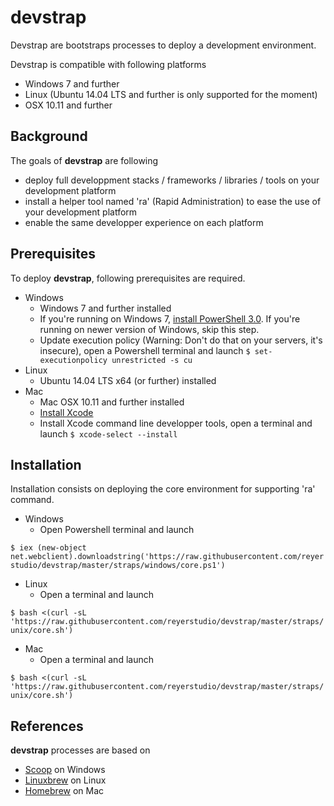# devstrap
Devstrap are bootstraps processes to deploy a development environment.

Devstrap is compatible with following platforms
- Windows 7 and further
- Linux (Ubuntu 14.04 LTS and further is only supported for the moment)
- OSX 10.11 and further

## Background
The goals of **devstrap** are following
- deploy full developpment stacks / frameworks / libraries / tools on your development platform
- install a helper tool named 'ra' (Rapid Administration) to ease the use of your development platform
- enable the same developper experience on each platform

## Prerequisites
To deploy **devstrap**, following prerequisites are required.
- Windows
  - Windows 7 and further installed
  - If you're running on Windows 7, [install PowerShell 3.0](https://www.microsoft.com/en-us/download/details.aspx?id=34595). If you're running on newer version of Windows, skip this step.
  - Update execution policy (Warning: Don't do that on your servers, it's insecure), open a Powershell terminal and launch ```$ set-executionpolicy unrestricted -s cu```
- Linux
  - Ubuntu 14.04 LTS x64 (or further) installed
- Mac
  - Mac OSX 10.11 and further installed
  - [Install Xcode](https://developer.apple.com/xcode)
  - Install Xcode command line developper tools, open a terminal and launch  ```$ xcode-select --install```

## Installation
Installation consists on deploying the core environment for supporting 'ra' command.
- Windows
  - Open Powershell terminal and launch

```$ iex (new-object net.webclient).downloadstring('https://raw.githubusercontent.com/reyerstudio/devstrap/master/straps/windows/core.ps1')```
- Linux
  - Open a terminal and launch

```$ bash <(curl -sL 'https://raw.githubusercontent.com/reyerstudio/devstrap/master/straps/unix/core.sh')```
- Mac
  - Open a terminal and launch

```$ bash <(curl -sL 'https://raw.githubusercontent.com/reyerstudio/devstrap/master/straps/unix/core.sh')```

## References
**devstrap** processes are based on
- [Scoop](http://scoop.sh/) on Windows
- [Linuxbrew](http://brew.sh/linuxbrew/) on Linux
- [Homebrew](http://brew.sh/) on Mac
